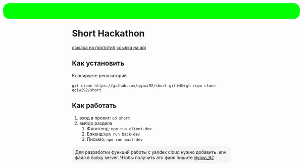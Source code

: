 <div style="position: absolute; top: 10px; left: 10px; right: 10px; background: #141414; height: 50px; background: #00ff00; border-radius: 20px; "></div>

# Short Hackathon

[ссылка на прототип](https://lems.vercel.app/)
[ссылка на api](https://sparrow-destined-illegally.ngrok-free.app/data) 
## Как установить

Клонируете репозиторий

`git clone https://github.com/qqiwi92/short.git`
или
`gh repo clone qqiwi92/short`

## Как работать

1. вход в проект: `cd short`
2. выбор раздела
   1. Фронтенд: `npm run client-dev`
   2. Бэкенд:`npm run back-dev`
   3. Письмо: `npm run mail-dev`

<div style="border-radius: 10px; background-color: #f5f5f5; padding: 10px;margin: 10px 0px">Для разработки функций работы с yandex cloud нужно добавить .env файл в папку server. Чтобы получить это файл пишите <a href="https://t.me/qiwi_92">@qiwi_92</a></div>



